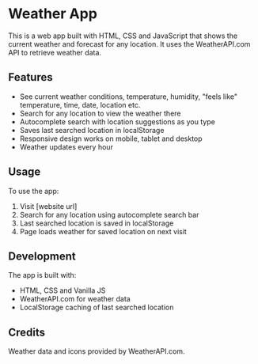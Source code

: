 # Weather App

This is a web app built with HTML, CSS and JavaScript that shows the current weather and forecast for any location. It uses the WeatherAPI.com API to retrieve weather data.

## Features

* See current weather conditions, temperature, humidity, "feels like" temperature, time, date, location etc.
* Search for any location to view the weather there
* Autocomplete search with location suggestions as you type
* Saves last searched location in localStorage
* Responsive design works on mobile, tablet and desktop
* Weather updates every hour

## Usage

To use the app:

1. Visit [website url]
2. Search for any location using autocomplete search bar
3. Last searched location is saved in localStorage
4. Page loads weather for saved location on next visit

## Development

The app is built with:

* HTML, CSS and Vanilla JS
* WeatherAPI.com for weather data
* LocalStorage caching of last searched location

## Credits

Weather data and icons provided by WeatherAPI.com.
